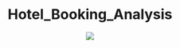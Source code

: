 <h1 align="center"> Hotel_Booking_Analysis </h1>
<p align="center"> 
<img src="![Hotel](https://user-images.githubusercontent.com/98526274/202838249-bdaa2cd5-deac-4b0b-88b0-28dec5310b35.jpeg)">
</p>



